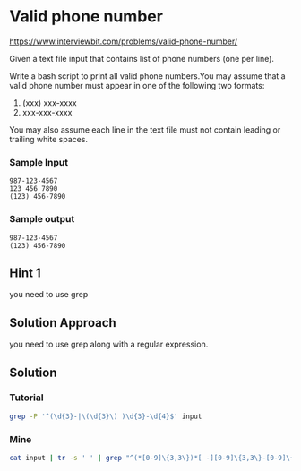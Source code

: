 # Valid phone number

https://www.interviewbit.com/problems/valid-phone-number/

Given a text file input that contains list of phone numbers (one per line).

Write a bash script to print all valid phone numbers.You may assume that a valid phone number must appear in one of the following two formats:

1. (xxx) xxx-xxxx
2. xxx-xxx-xxxx

You may also assume each line in the text file must not contain leading or trailing white spaces.

### Sample Input
```
987-123-4567
123 456 7890
(123) 456-7890
```
### Sample output
```
987-123-4567
(123) 456-7890
```

## Hint 1

you need to use grep

## Solution Approach

you need to use grep along with a regular expression.

## Solution
### Tutorial

```bash
grep -P '^(\d{3}-|\(\d{3}\) )\d{3}-\d{4}$' input

```

### Mine
```bash
cat input | tr -s ' ' | grep "^(*[0-9]\{3,3\})*[ -][0-9]\{3,3\}-[0-9]\{4,4\}$"
```
